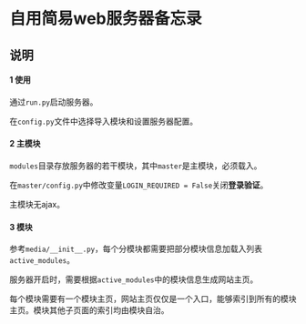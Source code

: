 # 自用简易web服务器备忘录

## 说明

#### 1 使用

通过`run.py`启动服务器。

在`config.py`文件中选择导入模块和设置服务器配置。

#### 2 主模块

`modules`目录存放服务器的若干模块，其中`master`是主模块，必须载入。

在`master/config.py`中修改变量`LOGIN_REQUIRED = False`关闭**登录验证**。

主模块无ajax。

#### 3 模块

参考`media/__init__.py`，每个分模块都需要把部分模块信息加载入列表`active_modules`。

服务器开启时，需要根据`active_modules`中的模块信息生成网站主页。

每个模块需要有一个模块主页，网站主页仅仅是一个入口，能够索引到所有的模块主页。模块其他子页面的索引均由模块自治。